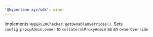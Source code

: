 ```yaml
---
'@hyperlane-xyz/sdk': minor
---
```


Implements `HypERC20Checker.getOwnableOverrides()`. Sets `config.proxyAdmin.owner` to `collateralProxyAdmin` as an `ownerOverride`
